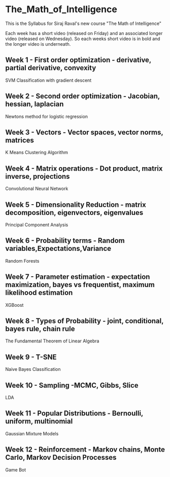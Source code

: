 # The_Math_of_Intelligence
This is the Syllabus for Siraj Raval's new course "The Math of Intelligence"

Each week has a short video (released on Friday) and an associated longer video (released on Wednesday). So each weeks short video is in bold and the longer video is underneath.

## Week 1 - First order optimization - derivative, partial derivative, convexity
 SVM Classification with gradient descent
## Week 2 - Second order optimization - Jacobian, hessian, laplacian
 Newtons method for logistic regression
## Week 3 - Vectors - Vector spaces, vector norms, matrices
 K Means Clustering Algorithm
## Week 4 - Matrix operations - Dot product, matrix inverse, projections
 Convolutional Neural Network
## Week 5 - Dimensionality Reduction - matrix decomposition, eigenvectors, eigenvalues
 Principal Component Analysis 
## Week 6 - Probability terms - Random variables,Expectations,Variance 
 Random Forests 
## Week 7 - Parameter estimation - expectation maximization, bayes vs frequentist, maximum likelihood estimation
 XGBoost 
## Week 8 - Types of Probability - joint, conditional, bayes rule, chain rule 
 The Fundamental Theorem of Linear Algebra
## Week 9 - T-SNE 
 Naive Bayes Classification
## Week 10 - Sampling -MCMC, Gibbs, Slice
 LDA
## Week 11 - Popular Distributions - Bernoulli, uniform, multinomial
 Gaussian Mixture Models
## Week 12 - Reinforcement - Markov chains, Monte Carlo, Markov Decision Processes
 Game Bot 

